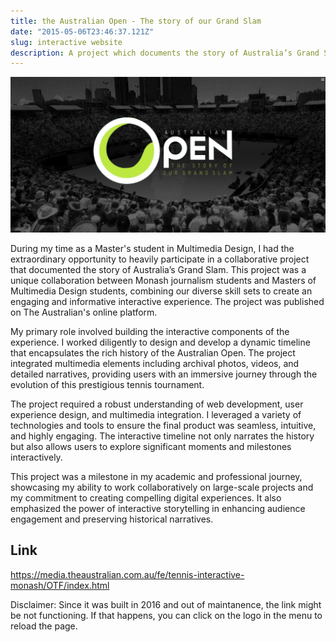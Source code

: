 ```yaml
---
title: the Australian Open - The story of our Grand Slam
date: "2015-05-06T23:46:37.121Z"
slug: interactive website
description: A project which documents the story of Australia’s Grand Slam, written and designed by Monash journalism students and Masters of Multimedia Design students, published on the Australian online version.
---
```


![Australian Open](./open.png)

During my time as a Master's student in Multimedia Design, I had the extraordinary opportunity to heavily participate in a collaborative project that documented the story of Australia’s Grand Slam. This project was a unique collaboration between Monash journalism students and Masters of Multimedia Design students, combining our diverse skill sets to create an engaging and informative interactive experience. The project was published on The Australian's online platform.

My primary role involved building the interactive components of the experience. I worked diligently to design and develop a dynamic timeline that encapsulates the rich history of the Australian Open. The project integrated multimedia elements including archival photos, videos, and detailed narratives, providing users with an immersive journey through the evolution of this prestigious tennis tournament.

The project required a robust understanding of web development, user experience design, and multimedia integration. I leveraged a variety of technologies and tools to ensure the final product was seamless, intuitive, and highly engaging. The interactive timeline not only narrates the history but also allows users to explore significant moments and milestones interactively.

This project was a milestone in my academic and professional journey, showcasing my ability to work collaboratively on large-scale projects and my commitment to creating compelling digital experiences. It also emphasized the power of interactive storytelling in enhancing audience engagement and preserving historical narratives.

## Link

https://media.theaustralian.com.au/fe/tennis-interactive-monash/OTF/index.html

Disclaimer: Since it was built in 2016 and out of maintanence, the link might be not functioning. If that happens, you can click on the logo in the menu to reload the page.
